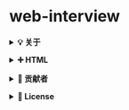 # web-interview

<b><details><summary>💡 关于</summary></b>

📚 本仓库是面向 web前端 方向校招求职者、初学者的基础知识总结

🙏 仓库内容如有错误或改进欢迎 issue 或 pr。由于本人水平有限，仓库中的知识点有来自本人原创、读书笔记、书籍、博文等，非原创均已标明出处，如有遗漏，请 issue 提出。本仓库遵循 CC BY-NC-SA 4.0 协议，转载请注明出处。

</details>

<b><details><summary>➕ HTML</summary></b>

* [HTML问答题](/Html/01.md)

</details>

<b><details><summary>👬 贡献者</summary></b>

包括勘误的 Issue、PR，排序按照贡献时间。

[tamarous](https://github.com/tamarous)

</details>

<b><details><summary>📜 License</summary></b>

本仓库遵循 CC BY-NC-SA 4.0（署名 - 非商业性使用） 协议，转载请注明出处。

[![CC BY-NC-SA 4.0](https://i.creativecommons.org/l/by-nc-sa/4.0/88x31.png)](LICENSE)

</details>
